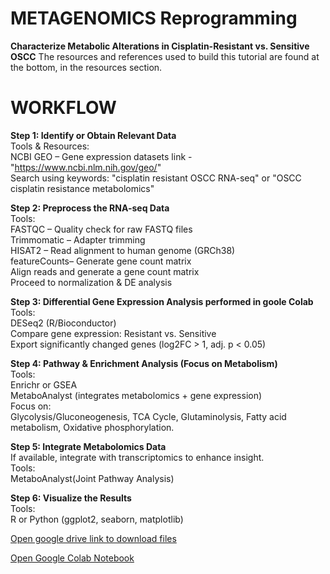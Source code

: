 # METAGENOMICS Reprogramming 
<b>Characterize Metabolic Alterations in Cisplatin-Resistant vs. Sensitive OSCC</b>
The resources and references used to build this tutorial are found at the bottom, in the resources section. 

# WORKFLOW 
<b>Step 1: Identify or Obtain Relevant Data </b>
<br> 
Tools & Resources: <br>
NCBI GEO – Gene expression datasets 
link - "https://www.ncbi.nlm.nih.gov/geo/" <br>
Search using keywords: "cisplatin resistant OSCC RNA-seq" or "OSCC cisplatin resistance metabolomics" <br>

<b>Step 2: Preprocess the RNA-seq Data</b> <br> 
Tools: <br>
FASTQC – Quality check for raw FASTQ files <br>
Trimmomatic – Adapter trimming<br> 
HISAT2 – Read alignment to human genome (GRCh38) <br>
featureCounts– Generate gene count matrix<br> 
Align reads and generate a gene count matrix<br> 
Proceed to normalization & DE analysis<br> 


<b>Step 3: Differential Gene Expression Analysis performed in goole Colab </b>
<br>
Tools: <br> 
DESeq2 (R/Bioconductor) <br> 
Compare gene expression: Resistant vs. Sensitive <br>
Export significantly changed genes (log2FC > 1, adj. p < 0.05)<br> 


<b>Step 4: Pathway & Enrichment Analysis (Focus on Metabolism)</b> <br>
Tools:<br> 
Enrichr or GSEA <br>
MetaboAnalyst (integrates metabolomics + gene expression)<br> 
Focus on:<br> 
Glycolysis/Gluconeogenesis,
TCA Cycle,
Glutaminolysis, 
Fatty acid metabolism, 
Oxidative phosphorylation. 
<br>

<b>Step 5: Integrate Metabolomics Data</b> <br>
If available, integrate with transcriptomics to enhance insight.<br> 
Tools:<br> 
MetaboAnalyst(Joint Pathway Analysis)<br>


<b>Step 6: Visualize the Results</b> <br>
Tools: <br>
R or Python (ggplot2, seaborn, matplotlib)

[Open google drive link to download files](https://drive.google.com/drive/folders/1hM68svSqtkAuF_K4YWl2wi6uiR5biDx1?usp=sharing)

[Open Google Colab Notebook](https://colab.research.google.com/drive/1ppRZDKxS5h1SWnVKTSD7gp3c2Fuvj13Q?usp=sharing)